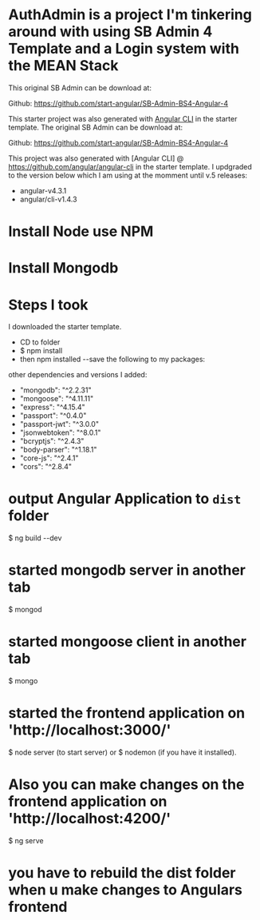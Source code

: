 # AuthAdmin is a project I'm tinkering around with using SB Admin 4 Template and a Login system with the MEAN Stack

This original SB Admin can be download at:

Github: https://github.com/start-angular/SB-Admin-BS4-Angular-4

This starter project was also generated with [Angular CLI](https://github.com/angular/angular-cli) in the starter template.
The original SB Admin can be download at:

Github: https://github.com/start-angular/SB-Admin-BS4-Angular-4

This project was also generated with [Angular CLI] @ https://github.com/angular/angular-cli in the starter template.
I updgraded to the version below which I am using at the momment until v.5 releases:
- angular-v4.3.1
- angular/cli-v1.4.3

# Install Node use NPM
# Install Mongodb

# Steps I took
I downloaded the starter template.
- CD to folder 
- $ npm install
- then npm installed --save the following to my packages:

other dependencies and versions I added:
- "mongodb": "^2.2.31"
- "mongoose": "^4.11.11"
- "express": "^4.15.4"
- "passport": "^0.4.0"
- "passport-jwt": "^3.0.0"
- "jsonwebtoken": "^8.0.1"
- "bcryptjs": "^2.4.3"
- "body-parser": "^1.18.1"
- "core-js": "^2.4.1"
- "cors": "^2.8.4"

# output Angular Application to `dist` folder
$ ng build --dev
# started mongodb server in another tab
$ mongod
# started mongoose client in another tab
$ mongo
# started the frontend application on 'http://localhost:3000/'
$ node server (to start server) or $ nodemon (if you have it installed).
# Also you can make changes on the frontend application on 'http://localhost:4200/'
$ ng serve  
# you have to rebuild the dist folder when u make changes to Angulars frontend 

